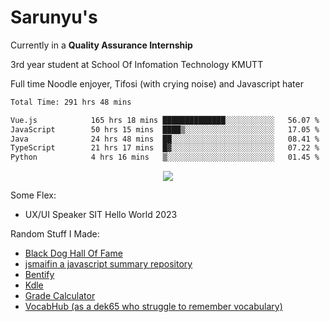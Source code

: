 # Sarunyu's
<p>Currently in a <strong>Quality Assurance Internship</strong></p>
<p>3rd year student at School Of Infomation Technology KMUTT</p>
<p>Full time Noodle enjoyer, Tifosi (with crying noise) and Javascript hater</p>

<!--START_SECTION:waka-->

```txt
Total Time: 291 hrs 48 mins

Vue.js            165 hrs 18 mins ██████████████░░░░░░░░░░░   56.07 %
JavaScript        50 hrs 15 mins  ████▒░░░░░░░░░░░░░░░░░░░░   17.05 %
Java              24 hrs 48 mins  ██░░░░░░░░░░░░░░░░░░░░░░░   08.41 %
TypeScript        21 hrs 17 mins  █▓░░░░░░░░░░░░░░░░░░░░░░░   07.22 %
Python            4 hrs 16 mins   ▒░░░░░░░░░░░░░░░░░░░░░░░░   01.45 %
```

<!--END_SECTION:waka-->
<div align=center>
  <img src="https://skillicons.dev/icons?i=typescript,javascript,nodejs,java,spring,react,vue,mysql,mongodb,docker,linux" />
</div>

Some Flex:
- UX/UI Speaker SIT Hello World 2023

Random Stuff I Made:
- [Black Dog Hall Of Fame](https://bdoghalloffame.vercel.app/)
- [jsmaifin a javascript summary repository](https://github.com/ssarunyu/js-maifin)
- [Bentify](https://bentify.vercel.app/)
- [Kdle](https://kdle.vercel.app/)
- [Grade Calculator](https://grade-calculator-virid.vercel.app/)
- [VocabHub (as a dek65 who struggle to remember vocabulary)](https://vocabhub.vercel.app/)
